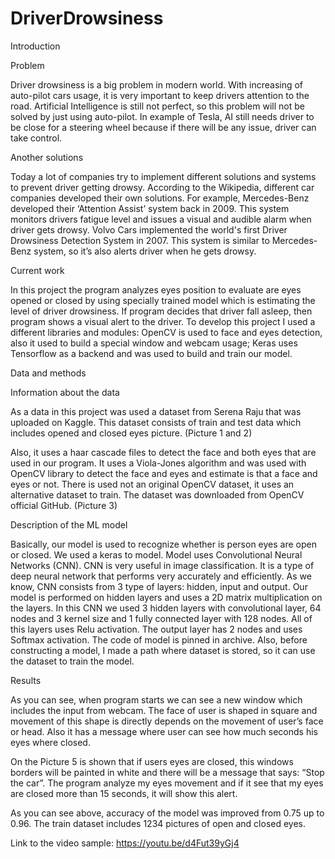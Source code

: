 # DriverDrowsiness
Introduction

Problem
	
  Driver drowsiness is a big problem in modern world. With increasing of auto-pilot cars usage, it is very important to keep drivers attention to the road. Artificial Intelligence is still not perfect, so this problem will not be solved by just using auto-pilot. In example of Tesla, AI still needs driver to be close for a steering wheel because if there will be any issue, driver can take control.

Another solutions

Today a lot of companies try to implement different solutions and systems to prevent driver getting drowsy. According to the Wikipedia, different car companies developed their own solutions. For example, Mercedes-Benz developed their ‘Attention Assist’ system back in 2009. This system monitors drivers fatigue level and issues a visual and audible alarm when driver gets drowsy. Volvo Cars implemented the world's first Driver Drowsiness Detection System in 2007. This system is similar to Mercedes-Benz system, so it’s also alerts driver when he gets drowsy.
  
Current work

In this project the program analyzes eyes position to evaluate are eyes opened or closed by using specially trained model which is estimating the level of driver drowsiness. If program decides that driver fall asleep, then program shows a visual alert to the driver. To develop this project I used a different libraries and modules: OpenCV is used to face and eyes detection, also it used to build a special window and webcam usage; Keras uses Tensorflow as a backend and was used to build and train our model.
  
Data and methods

Information about the data

As a data in this project was used a dataset from Serena Raju that was uploaded on Kaggle. This dataset consists of train and test data which includes opened and closed eyes picture. (Picture 1 and 2)

Also, it uses a haar cascade files to detect the face and both eyes that are used in our program. It uses a Viola-Jones algorithm and was used with OpenCV library to detect the face and eyes and estimate is that a face and eyes or not. There is used not an original OpenCV dataset, it uses an alternative dataset to train. The dataset was downloaded from OpenCV official GitHub. (Picture 3)
 
Description of the ML model

Basically, our model is used to recognize whether is person eyes are open or closed. We used a keras to model. Model uses Convolutional Neural Networks (CNN). CNN is very useful in image classification. It is a type of deep neural network that performs very accurately and efficiently. As we know, CNN consists from 3 type of layers: hidden, input and output. Our model is performed on hidden layers and uses a 2D matrix multiplication on the layers. In this CNN we used 3 hidden layers with convolutional layer, 64 nodes and 3 kernel size and 1 fully connected layer with 128 nodes. All of this layers uses Relu activation. The output layer has 2 nodes and uses Softmax activation. The code of model is pinned in archive. Also, before constructing a model, I made a path where dataset is stored, so it can use the dataset to train the model.
  
Results
 
As you can see, when program starts we can see a new window which includes the input from webcam. The face of user is shaped in square and movement of this shape is directly depends on the movement of user’s face or head. Also it has a message where user can see how much seconds his eyes where closed. 
 
On the Picture 5 is shown that if users eyes are closed, this windows borders will be painted in white and there will be a message that says: “Stop the car”. The program analyze my eyes movement and if it see that my eyes are closed more than 15 seconds, it will show this alert. 
 
As you can see above, accuracy of the model was improved from 0.75 up to 0.96. 
The train dataset includes 1234 pictures of open and closed eyes. 

Link to the video sample: https://youtu.be/d4Fut39yGj4
